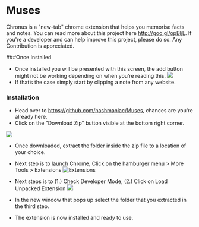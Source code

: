 # Muses

Chronus is a "new-tab" chrome extension that helps you memorise facts and notes. You can read more about this project here http://goo.gl/opBljL. If you're a developer and can help improve this project, please do so. Any Contribution is appreciated.

###Once Installed 
- Once installed you will be presented with this screen, the add button might not be working depending on when you’re reading this. 
![](http://i.imgur.com/EGRAiR0.png)
- If that’s the case simply start by clipping a note from any website.

### Installation 
* Head over to https://github.com/nashmaniac/Muses, chances are you're already here.
* Click on the "Download Zip" button visible at the bottom right corner.

 ![](http://i.imgur.com/b4t1Twb.png)
 
* Once downloaded, extract the folder inside the zip file to a location of your choice.
* Next step is to launch Chrome, Click on the hamburger menu > More Tools > Extensions
 ![Extensions](http://i.imgur.com/vM9dQrv.png)

* Next steps is to (1.) Check Developer Mode, (2.) Click on Load Unpacked Extension
 ![](http://i.imgur.com/rRQCEkv.png)

* In the new window that pops up select the folder that you extracted in the third step.
* The extension is now installed and ready to use. 


